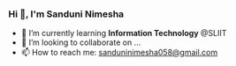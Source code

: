 ### Hi 👋, I'm Sanduni Nimesha
         
- 🌱 I’m currently learning <b>Information Technology</b> @SLIIT
- 👯 I’m looking to collaborate on ...
- 📫 How to reach me: sanduninimesha058@gmail.com

